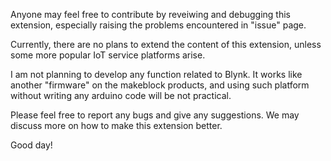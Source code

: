 Anyone may feel free to contribute by reveiwing and debugging this extension, especially raising the problems encountered in "issue" page.

Currently, there are no plans to extend the content of this extension, unless some more popular IoT service platforms arise.

I am not planning to develop any function related to Blynk. It works like another "firmware" on the makeblock products, and using such platform without writing any arduino code will be not practical.

Please feel free to report any bugs and give any suggestions. We may discuss more on how to make this extension better.

Good day!
